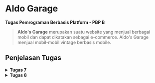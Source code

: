 # Aldo Garage

**Tugas Pemrograman Berbasis Platform - PBP B**

> **Aldo's Garage** merupakan suatu website yang menjual berbagai mobil dan dapat dikatakan sebagai e-commerce. Aldo's Garage menjual mobil-mobil vintage berbasis mobile.

## **Penjelasan Tugas**

<details>
<summary> <b> Tugas 7 </b> </summary>

## **Implementasi Checklist**

* ### Membuat Program Flutter Baru

    Pada folder yang akan menyimpan projek flutter kamu, jalankan command berikut pada terminal untuk menginisiasi projeku flutter kamu.
    ```
    flutter create aldo_garage
    cd aldo_garage
    ```
    Lalu tambahkan file `menu.dart` pada direktori `lib` dan isi dengan
    ```
    import 'package:flutter/material.dart';
    ```

    Kemudian pindahkan `class MyHomePage ...` dari main.dart ke menu.dart dan menghapus  `class _MyHomePage State ...` di main.dart. Lalu tambahkan kode berikut pada `main.dart` di bagian atas file.
    ```
    `import 'package:aldo_garage/menu.dart';`
    ```
    * ### Membuat Tombol Sederhana
        Pada `menu.dart` tambahkan 
        ```
        import 'package:flutter/material.dart';

        class MyHomePage extends StatelessWidget {
            final String npm = '2306245623';
            final String name =  'Rogerio Geraldo Wibhowo';
            final String className = 'PBP B';
            final List<ItemHomepage> items = [
                // Menentukan warna biru untuk item "Lihat Daftar Produk".
                ItemHomepage("Lihat Daftar Produk", Icons.mood, Colors.blue),
                // Menentukan warna hijau untuk item "Tambah Produk".
                ItemHomepage("Tambah Produk", Icons.add, Colors.green),
                // Membiarkan warna default merah untuk item "Logout".
                ItemHomepage("Logout", Icons.logout, Colors.red),
            ];
            MyHomePage({super.key});

            @override
            Widget build(BuildContext context) {
            return Scaffold(
                appBar: AppBar(
                title: const Text(
                    'Aldo Garage',
                    style: TextStyle(
                    color: Colors.white,
                    fontWeight: FontWeight.bold,
                    ),
                ),
                backgroundColor: Theme.of(context).colorScheme.primary,
                ),
                body: Padding(
                padding: const EdgeInsets.all(16.0),
                child: Column(
                    crossAxisAlignment: CrossAxisAlignment.center,
                    children: [
                    Row(
                        mainAxisAlignment: MainAxisAlignment.spaceEvenly,
                        children: [
                        InfoCard(title: 'NPM', content: npm),
                        InfoCard(title: 'Name', content: name),
                        InfoCard(title: 'Class', content: className),
                        ],
                    ),
                    const SizedBox(height: 16.0),
                    Center(
                        child: Column(
                        children: [
                            const Padding(
                            padding: EdgeInsets.only(top: 16.0),
                            child: Text(
                                'Welcome to Aldo Garage',
                                style: TextStyle(
                                fontWeight: FontWeight.bold,
                                fontSize: 18.0,
                                ),
                            ),
                            ),
                            GridView.count(
                            primary: true,
                            padding: const EdgeInsets.all(20),
                            crossAxisSpacing: 10,
                            mainAxisSpacing: 10,
                            crossAxisCount: 3,
                            shrinkWrap: true,
                            children: items.map((ItemHomepage item) {
                                return ItemCard(item);
                            }).toList(),
                            ),
                        ],
                        ),
                    ),
                    ],
                ),
                ),
            );
            }
        }

        class InfoCard extends StatelessWidget {
        final String title;
        final String content;

        const InfoCard({super.key, required this.title, required this.content});

        @override
        Widget build(BuildContext context) {
            return Card(
            elevation: 2.0,
            child: Container(
                width: MediaQuery.of(context).size.width / 3.5,
                padding: const EdgeInsets.all(16.0),
                child: Column(
                children: [
                    Text(
                    title,
                    style: const TextStyle(fontWeight: FontWeight.bold),
                    ),
                    const SizedBox(height: 8.0),
                    Text(content),
                ],
                ),
            ),
            );
        }
        }

        class ItemHomepage {
            final String name;
            final IconData icon;
            final Color color;

            ItemHomepage(this.name, this.icon, this.color);
        }

        class ItemCard extends StatelessWidget {
        final ItemHomepage item;
        
        const ItemCard(this.item, {super.key});

        @override
        Widget build(BuildContext context) {
            return Material(
            // Menggunakan warna yang didefinisikan di dalam item.color.
            color: item.color,
            borderRadius: BorderRadius.circular(12),
            child: InkWell(
                onTap: () {
                ScaffoldMessenger.of(context)
                    ..hideCurrentSnackBar()
                    ..showSnackBar(
                    SnackBar(content: Text("Kamu telah menekan tombol ${item.name}!")),
                    );
                },
                child: Container(
                padding: const EdgeInsets.all(8),
                child: Center(
                    child: Column(
                    mainAxisAlignment: MainAxisAlignment.center,
                    children: [
                        Icon(
                        item.icon,
                        color: Colors.white,
                        size: 30.0,
                        ),
                        const Padding(padding: EdgeInsets.all(3)),
                        Text(
                        item.name,
                        textAlign: TextAlign.center,
                        style: const TextStyle(color: Colors.white),
                        ),
                    ],
                    ),
                ),
                ),
            ),
            );
        }
        }

        ```
        Dengan begitu, selesai sudah pembuatan proyek Flutter baru dan jalankan proyek dengan command
        ```
        flutter run
        ```

## **Jawaban Tugas 7**

* ### Jelaskan apa yang dimaksud dengan stateless widget dan stateful widget, dan jelaskan perbedaan dari keduanya.

    Stateless widget adalah widget yang tampilannya tetap sama dan tidak mengalami perubahan setelah dibuat. Artinya, widget ini tidak bergantung pada kondisi atau variabel yang dapat berubah, sehingga tampilannya statis. Contoh umum stateless widget adalah `Text` dan `Icon`. Sebaliknya, stateful widget adalah widget yang memiliki kondisi (state) yang bisa berubah selama aplikasi berjalan. Karena itu, stateful widget mampu menanggapi perubahan data atau interaksi pengguna dengan memperbarui tampilannya sesuai perubahan tersebut. Widget seperti `Checkbox`, `Slider`, dan `TextField` biasanya bersifat stateful karena perlu menyesuaikan tampilan berdasarkan interaksi pengguna.

* ### Sebutkan widget apa saja yang kamu gunakan pada proyek ini dan jelaskan fungsinya.

    Dalam proyek ini, beberapa widget digunakan untuk membangun struktur dan tampilan halaman aplikasi. `Scaffold` menyediakan kerangka dasar dengan `AppBar` untuk menampilkan judul di bagian atas dan `body` sebagai isi halaman. `Padding` digunakan untuk menambahkan jarak antar-widget, membuat tampilan lebih rapi. `Column` dan `Row` berfungsi menyusun elemen secara vertikal dan horizontal, sementara `Text` menampilkan teks informasi. Untuk tata letak grid tiga kolom, `GridView` digunakan agar item dapat ditampilkan dalam format grid. `Card` menyediakan kotak dengan bayangan untuk informasi penting seperti NPM, nama, dan kelas. `Material` memberikan latar belakang tombol dengan warna tema, dan `InkWell` menambahkan efek sentuhan (ripple effect) saat tombol ditekan. `SnackBar` berfungsi menampilkan pesan singkat di bagian bawah layar ketika tombol diklik, sementara `Icon` menampilkan ikon grafis pada tiap tombol, seperti ikon "directions_car" untuk "Lihat Daftar Produk", "add" untuk "Tambah Produk", dan "logout" untuk "Logout". Dengan kombinasi widget ini, aplikasi dapat memiliki tampilan yang interaktif dan mudah dinavigasi.

* ### Apa fungsi dari setState()? Jelaskan variabel apa saja yang dapat terdampak dengan fungsi tersebut.

    Fungsi `setState()` dalam stateful widget digunakan untuk memberi tahu framework bahwa terjadi perubahan pada state yang memerlukan pembaruan tampilan. Saat `setState()` dipanggil, widget akan dibangun ulang dengan data yang terbaru, sehingga perubahan state akan langsung terlihat di layar. Variabel yang dipengaruhi oleh `setState()` umumnya adalah variabel dalam state yang berkaitan dengan data yang dinamis, seperti input pengguna, pengaturan tampilan, atau kondisi aplikasi saat itu.

* ### Jelaskan perbedaan antara const dengan final.

    Di Flutter, kata kunci `const` dan `final` digunakan untuk mendeklarasikan variabel dengan nilai tetap. `const` menjadikan nilai variabel konstan pada saat kompilasi (compile-time) dan membuat objeknya immutabel di seluruh aplikasi. Artinya, objek yang dideklarasikan dengan `const` tidak dapat diubah kapan pun. Di sisi lain, `final` mendeklarasikan variabel dengan nilai yang tidak berubah setelah inisialisasi, namun nilainya dapat ditentukan saat aplikasi berjalan (run-time). Ini membuat `final` ideal untuk nilai tetap yang baru diketahui ketika aplikasi sudah berjalan.

</details>

<details>
<summary> <b> Tugas 8 </b> </summary>

## **Implementasi Checklist**

* ### Membuat Drawer pada Aplikasi

    Buat direktori baru bernama `widgets` pada subdirektori `lib/` lalu buat file bari bernama `left_drawer.dart` dan masukkan kode seperti berikut:
    ```
    import 'package:aldo_garage/screens/carentry_form.dart';
    import 'package:flutter/material.dart';
    import 'package:aldo_garage/screens/menu.dart';

    class LeftDrawer extends StatelessWidget {
    const LeftDrawer({super.key});

    @override
    Widget build(BuildContext context) {
        return Drawer(
        child: ListView(
            children: [
            DrawerHeader(
                // TODO: Bagian drawer header
                decoration: BoxDecoration(
                color: Theme.of(context).colorScheme.primary,
                ),
                child: const Column(
                children: [
                    Text(
                    'Aldo Garage',
                    textAlign: TextAlign.center,
                    style: TextStyle(
                        fontSize: 24,
                        fontWeight: FontWeight.bold,
                        color: Colors.white,
                    ),
                    ),
                    Padding(padding: EdgeInsets.all(8)),
                    Text(
                    "Cari mobil yang cocok? Aldo Garage aja!",
                    textAlign: TextAlign.center,
                    style: TextStyle(
                        fontSize: 15,
                        fontWeight: FontWeight.normal, 
                        color: Colors.white,
                        letterSpacing: 1.2,
                    ),
                    ),
                ],
                ),
            ),
                // TODO: Bagian routing
                ListTile(
                leading: const Icon(Icons.home_outlined),
                title: const Text('Halaman Utama'),
                // Bagian redirection ke MyHomePage
                onTap: () {
                    Navigator.pushReplacement(
                        context,
                        MaterialPageRoute(
                        builder: (context) => MyHomePage(),
                        ));
                },
                ),
                ListTile(
                leading: const Icon(Icons.directions_car),
                title: const Text('Tambah Produk'),
                // Bagian redirection ke CarEntryFormPage
                onTap: () {
                    Navigator.pushReplacement(
                    context,
                    MaterialPageRoute(
                        builder: (context) => const CarEntryFormPage(),
                    ));
                },
                ),
            ],
        ),
        );
    }
    }
    ```

* ### Membuat Form Tambah Produk dan Elemen Input
    Pada subdirektori `lib` buat file baru bernama `carentry_form.dart` dan tambahkan kode berikut ke dalamnya.
    ```
    import 'package:flutter/material.dart';
    import 'package:aldo_garage/widgets/left_drawer.dart';

    class CarEntryFormPage extends StatefulWidget {
    const CarEntryFormPage({super.key});

    @override
    State<CarEntryFormPage> createState() => _CarEntryFormPageState();
    }

    class _CarEntryFormPageState extends State<CarEntryFormPage> {
    final _formKey = GlobalKey<FormState>();
    String _car = "";
    String _description = "";
    int _price = 0;

    @override
    Widget build(BuildContext context) {
        return Scaffold(
        appBar: AppBar(
            title: const Center(
            child: Text(
                'Form Tambah Produk Kamu ke Toko',
            ),
            ),
            backgroundColor: Theme.of(context).colorScheme.primary,
            foregroundColor: Colors.white,
        ),
        drawer: const LeftDrawer(),
        body: Form(
            key: _formKey,
            child: SingleChildScrollView(
            child: Column(
                crossAxisAlignment: CrossAxisAlignment.start,
                children: [
                Padding(
                    padding: const EdgeInsets.all(8.0),
                    child: TextFormField(
                    decoration: InputDecoration(
                        hintText: "Car",
                        labelText: "Car",
                        border: OutlineInputBorder(
                        borderRadius: BorderRadius.circular(5.0),
                        ),
                    ),
                    onChanged: (String? value) {
                        setState(() {
                        _car = value!;
                        });
                    },
                    validator: (String? value) {
                        if (value == null || value.isEmpty) {
                        return "Produk tidak boleh kosong!";
                        }
                        return null;
                    },
                    ),
                ),
                Padding(
                    padding: const EdgeInsets.all(8.0),
                    child: TextFormField(
                    decoration: InputDecoration(
                        hintText: "Description",
                        labelText: "Description",
                        border: OutlineInputBorder(
                        borderRadius: BorderRadius.circular(5.0),
                        ),
                    ),
                    onChanged: (String? value) {
                        setState(() {
                        _description = value!;
                        });
                    },
                    validator: (String? value) {
                        if (value == null || value.isEmpty) {
                        return "Descriptions tidak boleh kosong!";
                        }
                        return null;
                    },
                    ),
                ),
                Padding(
                    padding: const EdgeInsets.all(8.0),
                    child: TextFormField(
                    decoration: InputDecoration(
                        hintText: "Price",
                        labelText: "Price",
                        border: OutlineInputBorder(
                        borderRadius: BorderRadius.circular(5.0),
                        ),
                    ),
                    onChanged: (String? value) {
                        setState(() {
                        _price = int.tryParse(value!) ?? 0;
                        });
                    },
                    validator: (String? value) {
                        if (value == null || value.isEmpty) {
                        return "Field price tidak boleh kosong!";
                        }
                        if (int.tryParse(value) == null) {
                        return "Field price harus berupa angka!";
                        }
                        return null;
                    },
                    ),
                ),
                Align(
                    alignment: Alignment.bottomCenter,
                    child: Padding(
                    padding: const EdgeInsets.all(8.0),
                    child: ElevatedButton(
                        style: ButtonStyle(
                        backgroundColor: WidgetStateProperty.all(
                            Theme.of(context).colorScheme.primary),
                        ),
                        onPressed: () {
                        if (_formKey.currentState!.validate()) {
                            showDialog(
                            context: context,
                            builder: (context) {
                                return AlertDialog(
                                title: const Text('Produk berhasil tersimpan'),
                                content: SingleChildScrollView(
                                    child: Column(
                                    crossAxisAlignment: CrossAxisAlignment.start,
                                    children: [
                                        Text('Product: $_car'),
                                        Text('Description: $_description'),
                                        Text('Price: $_price'),
                                    ],
                                    ),
                                ),
                                actions: [
                                    TextButton(
                                    child: const Text('OK'),
                                    onPressed: () {
                                        Navigator.pop(context);
                                        _formKey.currentState!.reset();
                                    },
                                    ),
                                ],
                                );
                            },
                            );
                        }
                        },
                        child: const Text(
                        "Save",
                        style: TextStyle(color: Colors.white),
                        ),
                    ),
                    ),
                ),
                ],
            ),
            ),
        ),
        );
    }
    }
    ```
    Pastikan bahwa routing dan navigasi yang dilakukan telah benar dan tepat, kemudian drawer dan form telah selesai.

    

## **Jawaban Tugas 8**

* ### Apa kegunaan const di Flutter? Jelaskan apa keuntungan ketika menggunakan const pada kode Flutter. Kapan sebaiknya kita menggunakan const, dan kapan sebaiknya tidak digunakan?

    `const` digunakan untuk membuat objek yang tidak dapat diubah atau bersifat *immutable* sehingga lebih efisien dalam penggunaan memori. Ketika kita menandai suatu widget atau objek dengan `const`, Flutter hanya akan membuat satu instance dari objek tersebut dan menyimpannya di memori, sehingga dapat digunakan berulang kali tanpa harus membuat instance baru setiap kali objek tersebut dipanggil. Keuntungan utama dari penggunaan `const` adalah efisiensi memori dan peningkatan performa aplikasi, terutama saat ada banyak elemen UI yang tidak berubah. Flutter tidak perlu membangun ulang widget bertanda `const` saat UI diperbarui, sehingga proses rendering UI bisa lebih cepat dan responsif. Selain itu, `const` membantu mencegah perubahan data atau elemen UI yang tidak disengaja, sehingga kode menjadi lebih stabil dan lebih mudah dipahami. 

    Kita sebaiknya menggunakan `const` pada elemen-elemen UI atau objek yang nilainya tidak akan berubah sepanjang aplikasi berjalan, seperti teks statis, ikon tetap, atau elemen layout yang tidak dinamis. Namun, jika suatu objek atau widget bergantung pada data atau properti yang mungkin berubah (misalnya nilai dari input pengguna), `const` sebaiknya tidak digunakan, karena akan mengakibatkan nilai tidak dapat diperbarui dengan benar.

* ### Jelaskan dan bandingkan penggunaan Column dan Row pada Flutter. Berikan contoh implementasi dari masing-masing layout widget ini!

    `Column` dan `Row` adalah widget layout yang digunakan untuk mengatur posisi widget lain secara vertikal dan horizontal. `Column` menempatkan widget-widgetnya dalam susunan **vertikal** (dari atas ke bawah), sehingga cocok digunakan untuk menumpuk elemen UI di layar, seperti membuat form input yang memiliki beberapa field. Sementara itu, `Row` menyusun widget-widgetnya secara **horizontal** (dari kiri ke kanan), yang sering digunakan saat kita ingin meletakkan beberapa elemen di samping satu sama lain, misalnya ikon dengan teks atau tombol-tombol aksi dalam satu baris.

    Contoh penggunaan `Column` dalam menumpuk widget vertikal:

    ```
    Column(
    children: [
        Text('Judul'),
        TextField(),
        ElevatedButton(onPressed: () {}, child: Text('Simpan')),
    ],
    )
    ```

    Dalam contoh ini, `Column` menyusun teks, input field, dan tombol secara vertikal, yang sangat cocok untuk tampilan form.

    Sedangkan contoh penggunaan `Row` untuk menyusun widget horizontal:

    ```
    Row(
    children: [
        Icon(Icons.home),
        SizedBox(width: 10), // Memberi jarak antara ikon dan teks
        Text('Beranda'),
    ],
    )
    ```

    Pada contoh ini, `Row` menyusun ikon dan teks secara horizontal, sehingga ikon dan teks tampil di satu baris yang rapi. `Column` dan `Row` juga mendukung properti seperti `mainAxisAlignment` dan `crossAxisAlignment` untuk menyesuaikan posisi dan spasi widget. Dengan begitu, kita dapat mengatur susunan elemen UI secara fleksibel sesuai dengan kebutuhan aplikasi.

* ### Sebutkan apa saja elemen input yang kamu gunakan pada halaman form yang kamu buat pada tugas kali ini. Apakah terdapat elemen input Flutter lain yang tidak kamu gunakan pada tugas ini? Jelaskan!

    Pada halaman form yang saya buat dalam tugas ini, saya hanya menggunakan elemen input `TextFormField` untuk menerima data dari pengguna. Elemen ini digunakan untuk mengisi informasi dasar seperti nama produk, deskripsi, dan harga. `TextFormField` adalah widget input teks yang fleksibel dan mudah digunakan, sehingga cocok untuk menerima berbagai jenis input teks.

    Namun, Flutter sebenarnya menyediakan banyak elemen input lain yang bisa digunakan sesuai kebutuhan, seperti `DropdownButtonFormField` yang menampilkan pilihan dari daftar dropdown dan `Checkbox` untuk pilihan "Ya atau Tidak". 

* ### Bagaimana cara kamu mengatur tema (theme) dalam aplikasi Flutter agar aplikasi yang dibuat konsisten? Apakah kamu mengimplementasikan tema pada aplikasi yang kamu buat?

    Cara saya menggunakan tema yang konsisten adalah dengan menggunakan fitur `ThemeData` dalam properti theme di `MaterialApp`. Fitur ini dapat mengatur primary color, secondary color, font, icon dan sebagainya. Tema hanya tinggal kita implementasikan ke halaman halaman yang ada pada aplikasi.

* ### Bagaimana cara kamu menangani navigasi dalam aplikasi dengan banyak halaman pada Flutter?

    Dalam aplikasi Flutter dengan banyak halaman, navigasi antar halaman dapat dikelola menggunakan kelas `Navigator`. Navigator bekerja dengan cara menumpuk halaman dalam bentuk *stack*, di mana halaman terbaru berada di atas. Untuk berpindah ke halaman baru, kita bisa menggunakan `Navigator.push`, yang akan menambahkan halaman baru ke *stack* dan menampilkan halaman tersebut. Misalnya, `Navigator.push(context, MaterialPageRoute(builder: (context) => NewPage()))` akan membuka halaman `NewPage` di atas halaman saat ini. 

    Jika kita ingin mengganti halaman saat ini dengan halaman baru tanpa bisa kembali ke halaman sebelumnya, kita bisa menggunakan `Navigator.pushReplacement`. Misalnya, `Navigator.pushReplacement(context, MaterialPageRoute(builder: (context) => NewPage()))` akan menampilkan `NewPage` dan menghapus halaman sebelumnya dari *stack*, sehingga pengguna tidak bisa kembali ke halaman sebelumnya dengan tombol "Back".

    Selain itu, jika ingin menghapus semua halaman sebelumnya dan membuka halaman baru sebagai halaman utama, kita bisa menggunakan `Navigator.pushAndRemoveUntil`. Ini berguna saat melakukan navigasi setelah login atau logout. Contohnya, `Navigator.pushAndRemoveUntil(context, MaterialPageRoute(builder: (context) => HomePage()), (route) => false)` akan membuka halaman `HomePage` dan mengosongkan *stack* sebelumnya. 

    Untuk kembali ke halaman sebelumnya, `Navigator.pop(context)` dapat digunakan, yang akan menghapus halaman di atas dari *stack* dan kembali ke halaman sebelumnya. Dengan berbagai metode ini, kita dapat mengelola navigasi antar halaman dengan fleksibel dan menyesuaikannya dengan kebutuhan aplikasi.

</details>